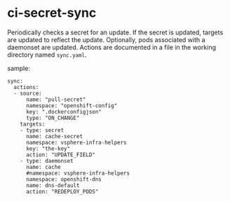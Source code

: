 # ci-secret-sync

Periodically checks a secret for an update. If the secret is updated, targets are updated to reflect the update.  Optionally, pods associated with a daemonset are updated.
Actions are documented in a file in the working directory named `sync.yaml`. 

sample: 
```
sync:
  actions:
  - source:
      name: "pull-secret"
      namespace: "openshift-config"
      key: ".dockerconfigjson"
      type: "ON_CHANGE"
    targets:
    - type: secret
      name: cache-secret
      namespace: vsphere-infra-helpers
      key: "the-key"
      action: "UPDATE_FIELD"
    - type: daemonset
      name: cache
      #namespace: vsphere-infra-helpers
      namespace: openshift-dns
      name: dns-default
      action: "REDEPLOY_PODS"
```